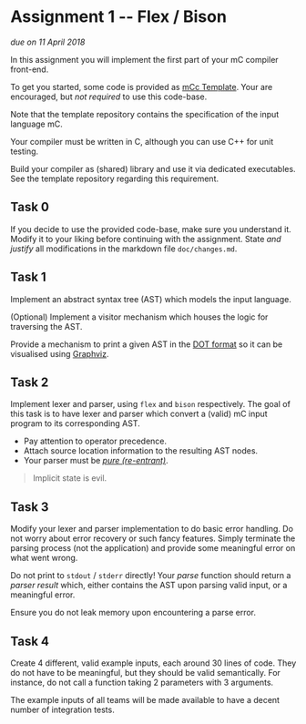 # Assignment 1 -- Flex / Bison

*due on 11 April 2018*

In this assignment you will implement the first part of your mC compiler front-end.

To get you started, some code is provided as [mCc Template](https://github.com/W4RH4WK/mCc).
Your are encouraged, but *not required* to use this code-base.

Note that the template repository contains the specification of the input language mC.

Your compiler must be written in C, although you can use C++ for unit testing.

Build your compiler as (shared) library and use it via dedicated executables.
See the template repository regarding this requirement.

## Task 0

If you decide to use the provided code-base, make sure you understand it.
Modify it to your liking before continuing with the assignment.
State *and justify* all modifications in the markdown file `doc/changes.md`.

## Task 1

Implement an abstract syntax tree (AST) which models the input language.

(Optional) Implement a visitor mechanism which houses the logic for traversing the AST.

Provide a mechanism to print a given AST in the [DOT format] so it can be visualised using [Graphviz].

[DOT format]: <(https://en.wikipedia.org/wiki/DOT_(graph_description_language)>
[Graphviz]: <https://graphviz.gitlab.io/>

## Task 2

Implement lexer and parser, using `flex` and `bison` respectively.
The goal of this task is to have lexer and parser which convert a (valid) mC input program to its corresponding AST.

- Pay attention to operator precedence.
- Attach source location information to the resulting AST nodes.
- Your parser must be [*pure (re-entrant)*](https://www.gnu.org/software/bison/manual/html_node/Pure-Decl.html).

> Implicit state is evil.

## Task 3

Modify your lexer and parser implementation to do basic error handling.
Do not worry about error recovery or such fancy features.
Simply terminate the parsing process (not the application) and provide some meaningful error on what went wrong.

Do not print to `stdout` / `stderr` directly!
Your *parse* function should return a *parser result* which, either contains the AST upon parsing valid input, or a meaningful error.

Ensure you do not leak memory upon encountering a parse error.

## Task 4

Create 4 different, valid example inputs, each around 30 lines of code.
They do not have to be meaningful, but they should be valid semantically.
For instance, do not call a function taking 2 parameters with 3 arguments.

The example inputs of all teams will be made available to have a decent number of integration tests.
